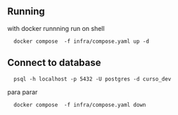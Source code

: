 ## Running

with docker runnning
run on shell

```shell
  docker compose  -f infra/compose.yaml up -d
```

## Connect to database

```shell
  psql -h localhost -p 5432 -U postgres -d curso_dev
```

para parar

```shell
  docker compose  -f infra/compose.yaml down
```
